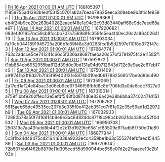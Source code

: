 | [Fri 16 Apr 2021 01:00:01 AM UTC](https://transfer.sh/laKbg/trcninja-dbdump-20210416010001.tar.bz2) | 168105397 | f1859755ad1393b1e0f5315c0701ab2a7beab79625eeca308ebe9b3f4cfe959a | 
| [Thu 15 Apr 2021 01:00:01 AM UTC](https://transfer.sh/hMwdU/trcninja-dbdump-20210415010001.tar.bz2) | 167989368 | eb4f24b9ce20c263b40282eaedf46e1e94c2c93d83440aff68c9dc7eed68ae97 | 
| [Wed 14 Apr 2021 01:00:01 AM UTC](https://transfer.sh/dv0Gp/trcninja-dbdump-20210414010001.tar.bz2) | 167920682 | 083ef301957bc59cb8fccbb707a7569881c359fe5ea4f40ec20c2a8640264173 | 
| [Tue 13 Apr 2021 01:00:01 AM UTC](https://transfer.sh/ysWLm/trcninja-dbdump-20210413010001.tar.bz2) | 167803034 | fa70cb0441891945725a206b1c89f48e3d0263fce1b5d2597ef10f8d372147c3 | 
| [Mon 12 Apr 2021 01:00:01 AM UTC](https://transfer.sh/TOkt9/trcninja-dbdump-20210412010001.tar.bz2) | 167664774 | 763c2adcce54e741241c66c5f330aa9687faeba20c57bf3791975f42e11585f1 | 
| [Sun 11 Apr 2021 01:00:01 AM UTC](https://transfer.sh/dqcYi/trcninja-dbdump-20210411010001.tar.bz2) | 167592872 | f1bb854cb6952955ba612d39d0c9bd131a94d9712643d712c9e9ae2c67ebf7c6 | 
| [Sat 10 Apr 2021 01:00:01 AM UTC](https://transfer.sh/Gi8QT/trcninja-dbdump-20210410010001.tar.bz2) | 167501409 | a91f741b3ff6d37b7fd5f99403131e5874b010ed0917882569517be0d86c490d | 
| [Fri 09 Apr 2021 01:00:01 AM UTC](https://transfer.sh/5oFyw/trcninja-dbdump-20210409010001.tar.bz2) | 167359069 | 2a17ed1af24e84bac3e06eb9ce67346f56fbfd8c8bf706fd3a0de6cdc7627a05 | 
| [Thu 08 Apr 2021 01:00:01 AM UTC](https://transfer.sh/tq91a/trcninja-dbdump-20210408010001.tar.bz2) | 167319014 | a759f1bbf9202ffec43e5efdf543f0d874d6e336a42e38b6bba37402471d1513 | 
| [Wed 07 Apr 2021 01:00:01 AM UTC](https://transfer.sh/Vlnz2/trcninja-dbdump-20210407010001.tar.bz2) | 167206762 | 5615aeb65dc49535cc207b3c035f0e412eb351cd7f61c02c35c59ad1d22972b9 | 
| [Tue 06 Apr 2021 01:00:01 AM UTC](https://transfer.sh/f0OYH/trcninja-dbdump-20210406010001.tar.bz2) | 167032933 | 72880b78a50f7416614b9e6e3a48482ddc87f18c96b4b2621dc438c452f0d532 | 
| [Mon 05 Apr 2021 01:00:01 AM UTC](https://transfer.sh/XgBgH/trcninja-dbdump-20210405010001.tar.bz2) | 166956708 | 250319a7aa43fadd8b44f2e2e13d1929fe6581cf83509e97fadb8f750d01e808 | 
| [Sun 04 Apr 2021 01:00:01 AM UTC](https://transfer.sh/jSzbN/trcninja-dbdump-20210404010001.tar.bz2) | 166877944 | 5c3f1b24d49475cd216416338a9233e4c4359be1b63c555374efbfaec1544589 | 
| [Sat 03 Apr 2021 01:00:01 AM UTC](https://transfer.sh/qbMqT/trcninja-dbdump-20210403010001.tar.bz2) | 166770614 | 72b507bb6f462b9879e11d305ced55d990944bc658e07d2e27aaace10c2b103b | 
